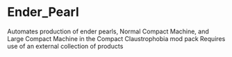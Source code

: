 # Ender_Pearl
Automates production of ender pearls, Normal Compact Machine, and Large Compact Machine in the Compact Claustrophobia mod pack
Requires use of an external collection of products
